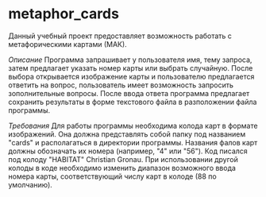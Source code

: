# metaphor_cards

Данный учебный проект предоставляет возможность работать с метафорическими картами (МАК).

*Описание*
Программа запрашивает у пользователя имя, тему запроса, затем предлагает указать номер карты или выбрать случайную. После выбора открывается изображение карты и пользователю предлагается ответить на вопрос, пользователь имеет возможность запросить зополнительные вопросы. После ввода ответа программа предлагает сохранить результаты в форме текстового файла в разположении файла программы. 

*Требования*
Для работы программы необходима колода карт в формате изображений. Она должна представлять собой папку под названием "cards" и располагаться в директории программы. Названия фалов карт должны обозначать их номера (например, "4" или "56"). Код писался под колоду "HABITAT" Christian Gronau. При использовании другой колоды в коде необходимо изменить диапазон возможного ввода номера карты, соответствующий числу карт в колоде (88 по умолчанию).  
